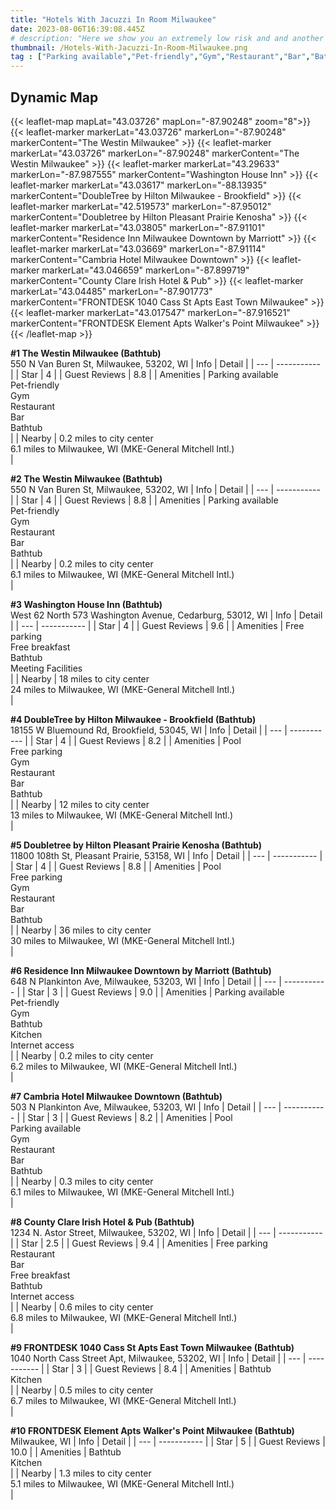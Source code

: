```yaml
---
title: "Hotels With Jacuzzi In Room Milwaukee"
date: 2023-08-06T16:39:08.445Z
# description: "Here we show you an extremely low risk and and another medium risk approach to earn passive income "
thumbnail: /Hotels-With-Jacuzzi-In-Room-Milwaukee.png
tag : ["Parking available","Pet-friendly","Gym","Restaurant","Bar","Bathtub","Free parking","Free breakfast","Meeting Facilities","Pool","Kitchen","Internet access"]
---
```


## Dynamic Map
{{< leaflet-map  mapLat="43.03726" mapLon="-87.90248" zoom="8">}}
    {{< leaflet-marker markerLat="43.03726" markerLon="-87.90248" markerContent="The Westin Milwaukee" >}}
    {{< leaflet-marker markerLat="43.03726" markerLon="-87.90248" markerContent="The Westin Milwaukee" >}}
    {{< leaflet-marker markerLat="43.29633" markerLon="-87.987555" markerContent="Washington House Inn" >}}
    {{< leaflet-marker markerLat="43.03617" markerLon="-88.13935" markerContent="DoubleTree by Hilton Milwaukee - Brookfield" >}}
    {{< leaflet-marker markerLat="42.519573" markerLon="-87.95012" markerContent="Doubletree by Hilton Pleasant Prairie Kenosha" >}}
    {{< leaflet-marker markerLat="43.03805" markerLon="-87.91101" markerContent="Residence Inn Milwaukee Downtown by Marriott" >}}
    {{< leaflet-marker markerLat="43.03669" markerLon="-87.91114" markerContent="Cambria Hotel Milwaukee Downtown" >}}
    {{< leaflet-marker markerLat="43.046659" markerLon="-87.899719" markerContent="County Clare Irish Hotel & Pub" >}}
    {{< leaflet-marker markerLat="43.04485" markerLon="-87.901773" markerContent="FRONTDESK 1040 Cass St Apts East Town Milwaukee" >}}
    {{< leaflet-marker markerLat="43.017547" markerLon="-87.916521" markerContent="FRONTDESK Element Apts Walker's Point Milwaukee" >}}
{{< /leaflet-map >}}


**#1 The Westin Milwaukee (Bathtub)**<br>550 N Van Buren St, Milwaukee, 53202, WI
| Info | Detail |
| --- | ----------- |
| Star | 4 |
| Guest Reviews | 8.8 |
| Amenities | Parking available<br>Pet-friendly<br>Gym<br>Restaurant<br>Bar<br>Bathtub<br> |
| Nearby | 0.2 miles to city center<br>6.1 miles to Milwaukee, WI (MKE-General Mitchell Intl.)<br> |

**#2 The Westin Milwaukee (Bathtub)**<br>550 N Van Buren St, Milwaukee, 53202, WI
| Info | Detail |
| --- | ----------- |
| Star | 4 |
| Guest Reviews | 8.8 |
| Amenities | Parking available<br>Pet-friendly<br>Gym<br>Restaurant<br>Bar<br>Bathtub<br> |
| Nearby | 0.2 miles to city center<br>6.1 miles to Milwaukee, WI (MKE-General Mitchell Intl.)<br> |

**#3 Washington House Inn (Bathtub)**<br>West 62 North 573 Washington Avenue, Cedarburg, 53012, WI
| Info | Detail |
| --- | ----------- |
| Star | 4 |
| Guest Reviews | 9.6 |
| Amenities | Free parking<br>Free breakfast<br>Bathtub<br>Meeting Facilities<br> |
| Nearby | 18 miles to city center<br>24 miles to Milwaukee, WI (MKE-General Mitchell Intl.)<br> |

**#4 DoubleTree by Hilton Milwaukee - Brookfield (Bathtub)**<br>18155 W Bluemound Rd, Brookfield, 53045, WI
| Info | Detail |
| --- | ----------- |
| Star | 4 |
| Guest Reviews | 8.2 |
| Amenities | Pool<br>Free parking<br>Gym<br>Restaurant<br>Bar<br>Bathtub<br> |
| Nearby | 12 miles to city center<br>13 miles to Milwaukee, WI (MKE-General Mitchell Intl.)<br> |

**#5 Doubletree by Hilton Pleasant Prairie Kenosha (Bathtub)**<br>11800 108th St, Pleasant Prairie, 53158, WI
| Info | Detail |
| --- | ----------- |
| Star | 4 |
| Guest Reviews | 8.8 |
| Amenities | Pool<br>Free parking<br>Gym<br>Restaurant<br>Bar<br>Bathtub<br> |
| Nearby | 36 miles to city center<br>30 miles to Milwaukee, WI (MKE-General Mitchell Intl.)<br> |

**#6 Residence Inn Milwaukee Downtown by Marriott (Bathtub)**<br>648 N Plankinton Ave, Milwaukee, 53203, WI
| Info | Detail |
| --- | ----------- |
| Star | 3 |
| Guest Reviews | 9.0 |
| Amenities | Parking available<br>Pet-friendly<br>Gym<br>Bathtub<br>Kitchen<br>Internet access<br> |
| Nearby | 0.2 miles to city center<br>6.2 miles to Milwaukee, WI (MKE-General Mitchell Intl.)<br> |

**#7 Cambria Hotel Milwaukee Downtown (Bathtub)**<br>503 N Plankinton Ave, Milwaukee, 53203, WI
| Info | Detail |
| --- | ----------- |
| Star | 3 |
| Guest Reviews | 8.2 |
| Amenities | Pool<br>Parking available<br>Gym<br>Restaurant<br>Bar<br>Bathtub<br> |
| Nearby | 0.3 miles to city center<br>6.1 miles to Milwaukee, WI (MKE-General Mitchell Intl.)<br> |

**#8 County Clare Irish Hotel & Pub (Bathtub)**<br>1234 N. Astor Street, Milwaukee, 53202, WI
| Info | Detail |
| --- | ----------- |
| Star | 2.5 |
| Guest Reviews | 9.4 |
| Amenities | Free parking<br>Restaurant<br>Bar<br>Free breakfast<br>Bathtub<br>Internet access<br> |
| Nearby | 0.6 miles to city center<br>6.8 miles to Milwaukee, WI (MKE-General Mitchell Intl.)<br> |

**#9 FRONTDESK 1040 Cass St Apts East Town Milwaukee (Bathtub)**<br>1040 North Cass Street Apt, Milwaukee, 53202, WI
| Info | Detail |
| --- | ----------- |
| Star | 3 |
| Guest Reviews | 8.4 |
| Amenities | Bathtub<br>Kitchen<br> |
| Nearby | 0.5 miles to city center<br>6.7 miles to Milwaukee, WI (MKE-General Mitchell Intl.)<br> |

**#10 FRONTDESK Element Apts Walker's Point Milwaukee (Bathtub)**<br>Milwaukee, WI
| Info | Detail |
| --- | ----------- |
| Star | 5 |
| Guest Reviews | 10.0 |
| Amenities | Bathtub<br>Kitchen<br> |
| Nearby | 1.3 miles to city center<br>5.1 miles to Milwaukee, WI (MKE-General Mitchell Intl.)<br> |

